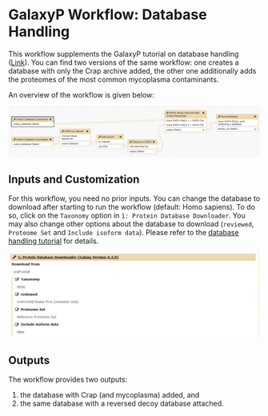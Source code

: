 # GalaxyP Workflow: Database Handling

This workflow supplements the GalaxyP tutorial on database handling ([Link](https://galaxyproject.github.io/training-material//Proteomics/tutorials/database-handling)). 
You can find two versions of the same workflow: one creates a database with only the Crap archive added, the other one additionally adds the proteomes of the most common mycoplasma contaminants.

An overview of the workflow is given below:

![Database Handling Workflow](../../images/wf_databaseHandling.png)

## Inputs and Customization

For this workflow, you need no prior inputs. You can change the database to download after starting to run the workflow (default: Homo sapiens). To do so, click on the `Taxonomy` option in `1: Protein Database Downloader`. 
You may also change other options about the database to download (`reviewed`, `Proteome Set` and `Include isoform data`). Please refer to the [database handling tutorial](https://galaxyproject.github.io/training-material//Proteomics/tutorials/database-handling) for details.

![Input_options](../../images/wf_databaseHandling_options.png)

## Outputs

The workflow provides two outputs: 

1. the database with Crap (and mycoplasma) added, and
2. the same database with a reversed decoy database attached.